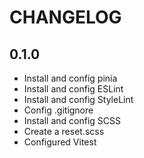 # CHANGELOG

## 0.1.0

- Install and config pinia
- Install and config ESLint
- Install and config StyleLint
- Config .gitignore
- Install and config SCSS
- Create a reset.scss
- Configured Vitest
